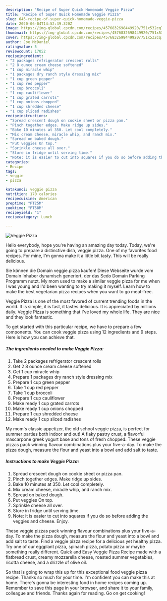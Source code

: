 ```yaml
---
description: "Recipe of Super Quick Homemade Veggie Pizza"
title: "Recipe of Super Quick Homemade Veggie Pizza"
slug: 645-recipe-of-super-quick-homemade-veggie-pizza
date: 2020-06-04T14:52:39.320Z
image: https://img-global.cpcdn.com/recipes/4576832698449920/751x532cq70/veggie-pizza-recipe-main-photo.jpg
thumbnail: https://img-global.cpcdn.com/recipes/4576832698449920/751x532cq70/veggie-pizza-recipe-main-photo.jpg
cover: https://img-global.cpcdn.com/recipes/4576832698449920/751x532cq70/veggie-pizza-recipe-main-photo.jpg
author: Joe McDaniel
ratingvalue: 5
reviewcount: 17052
recipeingredient:
- "2 packages refrigerator crescent rolls"
- "2 8 ounce cream cheese softened"
- "1 cup miracle whip"
- "1 packages dry ranch style dressing mix"
- "1 cup green pepper"
- "1 cup red pepper"
- "1 cup broccoli"
- "1 cup cauliflower"
- "1 cup grated carrots"
- "1 cup onions chopped"
- "1 cup shredded cheese"
- "1 cup sliced radishes"
recipeinstructions:
- "Spread crescent dough on cookie sheet or pizza pan."
- "Pinch together edges. Make ridge up sides."
- "Bake 10 minutes at 350. Let cool completely."
- "Mix cream cheese, miracle whip, and ranch mix."
- "Spread on baked dough."
- "Put veggies On top."
- "Sprinkle cheese all over."
- "Store in fridge until serving time."
- "Note: it is easier to cut into squares if you do so before adding the veggies and cheese. Enjoy."
categories:
- Recipe
tags:
- veggie
- pizza

katakunci: veggie pizza 
nutrition: 170 calories
recipecuisine: American
preptime: "PT25M"
cooktime: "PT58M"
recipeyield: "1"
recipecategory: Lunch

---
```



![Veggie Pizza](https://img-global.cpcdn.com/recipes/4576832698449920/751x532cq70/veggie-pizza-recipe-main-photo.jpg)

Hello everybody, hope you're having an amazing day today. Today, we're going to prepare a distinctive dish, veggie pizza. One of my favorites food recipes. For mine, I'm gonna make it a little bit tasty. This will be really delicious.

Sie können die Domain veggie.pizza kaufen! Diese Webseite wurde vom Domain Inhaber dynamisch generiert, der das Sedo Domain Parking Programm nutzt. My mom used to make a similar veggie pizza for me when I was young and I&#39;d been wanting to try making it myself. Learn how to make the best vegetarian pizza recipes when you want to go meat-free.

Veggie Pizza is one of the most favored of current trending foods in the world. It is simple, it is fast, it tastes delicious. It is appreciated by millions daily. Veggie Pizza is something that I've loved my whole life. They are nice and they look fantastic.


To get started with this particular recipe, we have to prepare a few components. You can cook veggie pizza using 12 ingredients and 9 steps. Here is how you can achieve that.

<!--inarticleads1-->

##### The ingredients needed to make Veggie Pizza:

1. Take 2 packages refrigerator crescent rolls
1. Get 2 8 ounce cream cheese softened
1. Get 1 cup miracle whip
1. Prepare 1 packages dry ranch style dressing mix
1. Prepare 1 cup green pepper
1. Take 1 cup red pepper
1. Take 1 cup broccoli
1. Prepare 1 cup cauliflower
1. Make ready 1 cup grated carrots
1. Make ready 1 cup onions chopped
1. Prepare 1 cup shredded cheese
1. Make ready 1 cup sliced radishes


My mom&#39;s classic appetizer, the old school veggie pizza, is perfect for summer parties both indoor and out! A flaky pastry crust, a flavorful mascarpone greek yogurt base and tons of fresh chopped. These veggie pizzas pack winning flavour combinations plus your five-a-day. To make the pizza dough, measure the flour and yeast into a bowl and add salt to taste. 

<!--inarticleads2-->

##### Instructions to make Veggie Pizza:

1. Spread crescent dough on cookie sheet or pizza pan.
1. Pinch together edges. Make ridge up sides.
1. Bake 10 minutes at 350. Let cool completely.
1. Mix cream cheese, miracle whip, and ranch mix.
1. Spread on baked dough.
1. Put veggies On top.
1. Sprinkle cheese all over.
1. Store in fridge until serving time.
1. Note: it is easier to cut into squares if you do so before adding the veggies and cheese. Enjoy.


These veggie pizzas pack winning flavour combinations plus your five-a-day. To make the pizza dough, measure the flour and yeast into a bowl and add salt to taste. Find a veggie pizza recipe for a delicious yet healthy pizza. Try one of our eggplant pizza, spinach pizza, potato pizza or maybe something really different. Quick and Easy Veggie Pizza Recipe made with a flatbread crust, creamy mozzarella cheese, roasted summer vegetables, ricotta cheese, and a drizzle of olive oil. 

So that is going to wrap this up for this exceptional food veggie pizza recipe. Thanks so much for your time. I'm confident you can make this at home. There's gonna be interesting food in home recipes coming up. Remember to save this page in your browser, and share it to your family, colleague and friends. Thanks again for reading. Go on get cooking!
